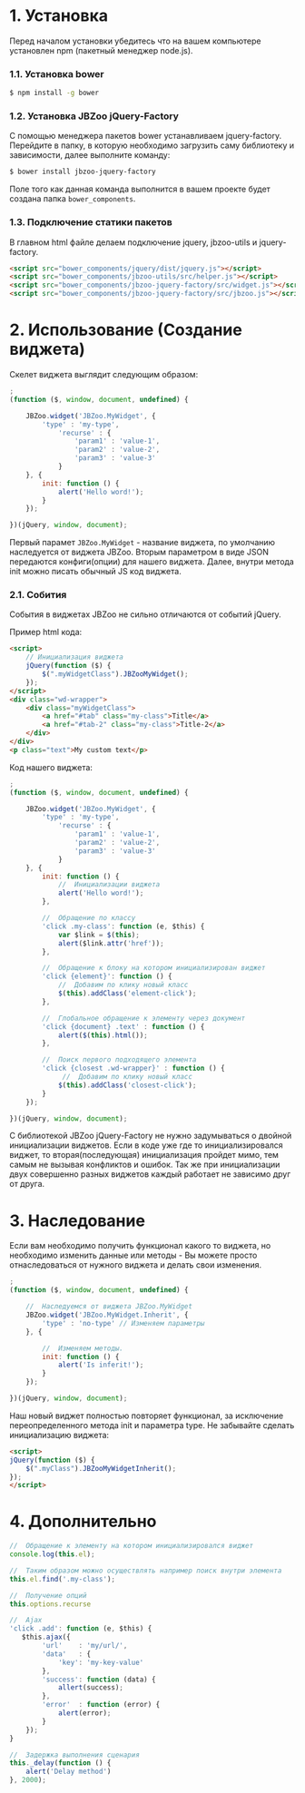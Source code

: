 # 1. Установка
Перед началом установки убедитесь что на вашем компьютере установлен npm (пакетный менеджер node.js).
### 1.1. Установка bower
```sh
$ npm install -g bower
```
### 1.2. Установка JBZoo jQuery-Factory
C помощью менеджера пакетов bower устанавливаем jquery-factory. Перейдите в папку, в которую необходимо загрузить саму библиотеку и зависимости, далее выполните команду:
```sh
$ bower install jbzoo-jquery-factory
```
Поле того как данная команда выполнится в вашем проекте будет создана папка `bower_components`.
### 1.3. Подключение статики пакетов
В главном html файле делаем подключение jquery, jbzoo-utils и jquery-factory.
```html
<script src="bower_components/jquery/dist/jquery.js"></script>
<script src="bower_components/jbzoo-utils/src/helper.js"></script>
<script src="bower_components/jbzoo-jquery-factory/src/widget.js"></script>
<script src="bower_components/jbzoo-jquery-factory/src/jbzoo.js"></script>
```
# 2. Использование (Создание виджета)
Скелет виджета выглядит следующим образом:
```js
;
(function ($, window, document, undefined) {

    JBZoo.widget('JBZoo.MyWidget', {
        'type' : 'my-type',
            'recurse' : {
                'param1' : 'value-1',
                'param2' : 'value-2',
                'param3' : 'value-3'
            }
    }, {
        init: function () {
            alert('Hello word!');
        }
    });

})(jQuery, window, document);

```
Первый парамет `JBZoo.MyWidget` - название виджета, по умолчанию наследуется от виджета JBZoo. Вторым параметром в виде JSON передаются конфиги(опции) для нашего виджета. Далее, внутри метода init можно писать обычный JS код виджета.
### 2.1. Собития
События в виджетах JBZoo не сильно отличаются от событий jQuery.

Пример html кода:
```html
<script>
    // Инициализация виджета
    jQuery(function ($) {
        $(".myWidgetClass").JBZooMyWidget();
    });
</script>
<div class="wd-wrapper">
    <div class="myWidgetClass">
        <a href="#tab" class="my-class">Title</a>
        <a href="#tab-2" class="my-class">Title-2</a>
    </div>
</div>
<p class="text">My custom text</p>
```

Код нашего виджета:
```js
;
(function ($, window, document, undefined) {

    JBZoo.widget('JBZoo.MyWidget', {
        'type' : 'my-type',
            'recurse' : {
                'param1' : 'value-1',
                'param2' : 'value-2',
                'param3' : 'value-3'
            }
    }, {
        init: function () {
            //  Инициализации виджета
            alert('Hello word!');
        },

        //  Обращение по классу
        'click .my-class': function (e, $this) {
            var $link = $(this);
            alert($link.attr('href'));
        },

        //  Обращение к блоку на котором инициализирован виджет
        'click {element}': function () {
            //  Добавим по клику новый класс
            $(this).addClass('element-click');
        },

        //  Глобальное обращение к элементу через документ
        'click {document} .text' : function () {
            alert($(this).html());
        },

        //  Поиск первого подходящего элемента
        'click {closest .wd-wrapper}' : function () {
             //  Добавим по клику новый класс
            $(this).addClass('closest-click');
        }
    });

})(jQuery, window, document);

```
С библиотекой JBZoo jQuery-Factory не нужно задумываться о двойной инициализации виджетов. Если в коде уже где то инициализировался виджет, то вторая(последующая) инициализация пройдет мимо, тем самым не вызывая конфликтов и ошибок. Так же при инициализации двух совершенно разных виджетов каждый работает не зависимо друг от друга.
# 3. Наследование
Если вам необходимо получить  функционал какого то виджета, но необходимо изменить данные или методы - Вы можете просто отнаследоваться от нужного виджета и делать свои изменения.
```js
;
(function ($, window, document, undefined) {

    //  Наследуемся от виджета JBZoo.MyWidget
    JBZoo.widget('JBZoo.MyWidget.Inherit', {
        'type' : 'no-type' // Изменяем параметры
    }, {

        //  Изменяем методы.
        init: function () {
            alert('Is inferit!');
        }
    });

})(jQuery, window, document);
```
Наш новый виджет полностью повторяет функционал, за исключение переопределенного метода init и параметра type. Не забывайте сделать инициализацию виджета:
```html
<script>
jQuery(function ($) {
    $(".myClass").JBZooMyWidgetInherit();
});
</script>
```
# 4. Дополнительно
```js
//  Обращение к элементу на котором инициализировался виджет
console.log(this.el);

//  Таким образом можно осуществлять например поиск внутри элемента
this.el.find('.my-class');

//  Получение опций
this.options.recurse

//  Ajax
'click .add': function (e, $this) {
   $this.ajax({
        'url'    : 'my/url/',
        'data'   : {
            'key': 'my-key-value'
        },
        'success': function (data) {
            allert(success);
        },
        'error'  : function (error) {
            alert(error);
        }
    });
}

//  Задержка выполнения сценария
this._delay(function () {
    alert('Delay method')
}, 2000);
```
